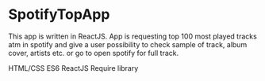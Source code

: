 # SpotifyTopApp

This app is written in ReactJS. App is requesting top 100 most played tracks atm in spotify and give a user possibility to check sample of track, album cover, artists etc. or go to open spotify for full track.

HTML/CSS
ES6 ReactJS
Require library
